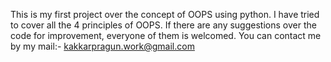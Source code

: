 This is my first project over the concept of OOPS using python. I have tried to cover all the 4 principles of OOPS. If there are any suggestions over the code for improvement, everyone of them is welcomed. You can contact me by my mail:- kakkarpragun.work@gmail.com
